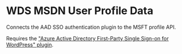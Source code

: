 # WDS MSDN User Profile Data
Connects the AAD SSO authentication plugin to the MSFT profile API.

Requires the ["Azure Active Directory First-Party Single Sign-on for WordPress" plugin](https://github.com/WebDevStudios/aad-first-party-sso-wordpress).
